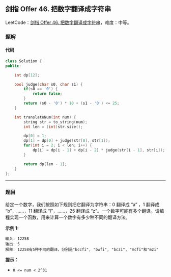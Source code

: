 ## 剑指 Offer 46. 把数字翻译成字符串

LeetCode：[剑指 Offer 46. 把数字翻译成字符串](https://leetcode.cn/problems/ba-shu-zi-fan-yi-cheng-zi-fu-chuan-lcof/)，难度：中等。

### 题解

#### 代码

```c++
class Solution {
public:

    int dp[12];

    bool judge(char s0, char s1) {
        if(s0 == '0') {
            return false;
        }
        return (s0 - '0') * 10 + (s1 - '0') <= 25;
    }

    int translateNum(int num) {
        string str = to_string(num);
        int len = (int)str.size();

        dp[0] = 1;
        dp[1] = dp[0] + judge(str[0], str[1]);
        for(int i = 2; i < len; i++) {
            dp[i] = dp[i - 1] + dp[i - 2] * judge(str[i - 1], str[i]);
        }

        return dp[len - 1];
    }
};
```



---



### 题目

给定一个数字，我们按照如下规则把它翻译为字符串：0 翻译成 “a” ，1 翻译成 “b”，……，11 翻译成 “l”，……，25 翻译成 “z”。一个数字可能有多个翻译。请编程实现一个函数，用来计算一个数字有多少种不同的翻译方法。

 

**示例 1:**

```
输入: 12258
输出: 5
解释: 12258有5种不同的翻译，分别是"bccfi", "bwfi", "bczi", "mcfi"和"mzi"
```

 

**提示：**

- `0 <= num < 2^31`


